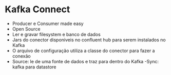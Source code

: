 # Kafka Connect

- Producer e Consumer made easy
- Open Source
- Ler e gravar filesystem e banco de dados
- Jars do conector disponiveis no confluent hub para serem instalados no Kafka
- O arquivo de configuração utiliza a classe do conector para fazer a conexão
- Source: le de uma fonte de dados e traz para dentro do Kafka
-Sync: kafka para datastore
